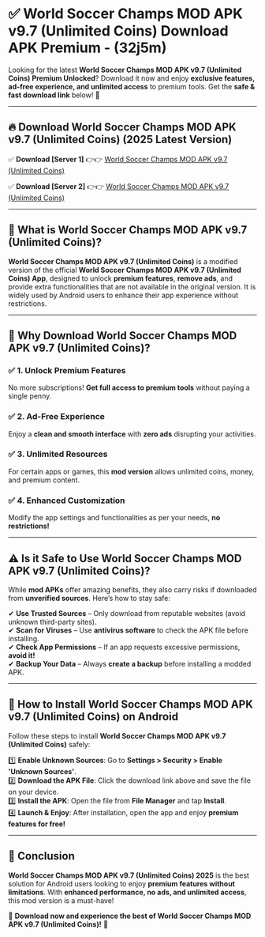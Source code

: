 
# ✅ World Soccer Champs MOD APK v9.7 (Unlimited Coins) Download APK Premium -  (32j5m) 

Looking for the latest **World Soccer Champs MOD APK v9.7 (Unlimited Coins) Premium Unlocked**? Download it now and enjoy **exclusive features, ad-free experience, and unlimited access** to premium tools. Get the **safe & fast download link** below! 🚀

---

## 🔥 Download World Soccer Champs MOD APK v9.7 (Unlimited Coins) (2025 Latest Version)

✅ **Download [Server 1]** 👉👉 [World Soccer Champs MOD APK v9.7 (Unlimited Coins) ](https://apkcomod.com?title=World_Soccer_Champs_MOD_APK_v9.7_(Unlimited_Coins))  

✅ **Download [Server 2]** 👉👉 [World Soccer Champs MOD APK v9.7 (Unlimited Coins) ](https://apkcomod.com?title=World_Soccer_Champs_MOD_APK_v9.7_(Unlimited_Coins))  


---

## 📌 What is World Soccer Champs MOD APK v9.7 (Unlimited Coins)?

**World Soccer Champs MOD APK v9.7 (Unlimited Coins)** is a modified version of the official **World Soccer Champs MOD APK v9.7 (Unlimited Coins) App**, designed to unlock **premium features**, **remove ads**, and provide extra functionalities that are not available in the original version. It is widely used by Android users to enhance their app experience without restrictions.

---

## 🌟 Why Download World Soccer Champs MOD APK v9.7 (Unlimited Coins)?

### ✅ 1. Unlock Premium Features
No more subscriptions! **Get full access to premium tools** without paying a single penny.

### ✅ 2. Ad-Free Experience
Enjoy a **clean and smooth interface** with **zero ads** disrupting your activities.

### ✅ 3. Unlimited Resources
For certain apps or games, this **mod version** allows unlimited coins, money, and premium content.

### ✅ 4. Enhanced Customization
Modify the app settings and functionalities as per your needs, **no restrictions!**

---

## ⚠️ Is it Safe to Use World Soccer Champs MOD APK v9.7 (Unlimited Coins)?

While **mod APKs** offer amazing benefits, they also carry risks if downloaded from **unverified sources**. Here’s how to stay safe:

✔ **Use Trusted Sources** – Only download from reputable websites (avoid unknown third-party sites).  
✔ **Scan for Viruses** – Use **antivirus software** to check the APK file before installing.  
✔ **Check App Permissions** – If an app requests excessive permissions, **avoid it!**  
✔ **Backup Your Data** – Always **create a backup** before installing a modded APK.

---

## 📲 How to Install World Soccer Champs MOD APK v9.7 (Unlimited Coins) on Android

Follow these steps to install **World Soccer Champs MOD APK v9.7 (Unlimited Coins)** safely:

1️⃣ **Enable Unknown Sources**: Go to **Settings > Security > Enable 'Unknown Sources'**.  
2️⃣ **Download the APK File**: Click the download link above and save the file on your device.  
3️⃣ **Install the APK**: Open the file from **File Manager** and tap **Install**.  
4️⃣ **Launch & Enjoy**: After installation, open the app and enjoy **premium features for free!**

---

## 🚀 Conclusion

**World Soccer Champs MOD APK v9.7 (Unlimited Coins) 2025** is the best solution for Android users looking to enjoy **premium features without limitations**. With **enhanced performance, no ads, and unlimited access**, this mod version is a must-have!

🔻 **Download now and experience the best of World Soccer Champs MOD APK v9.7 (Unlimited Coins)!** 🔻

